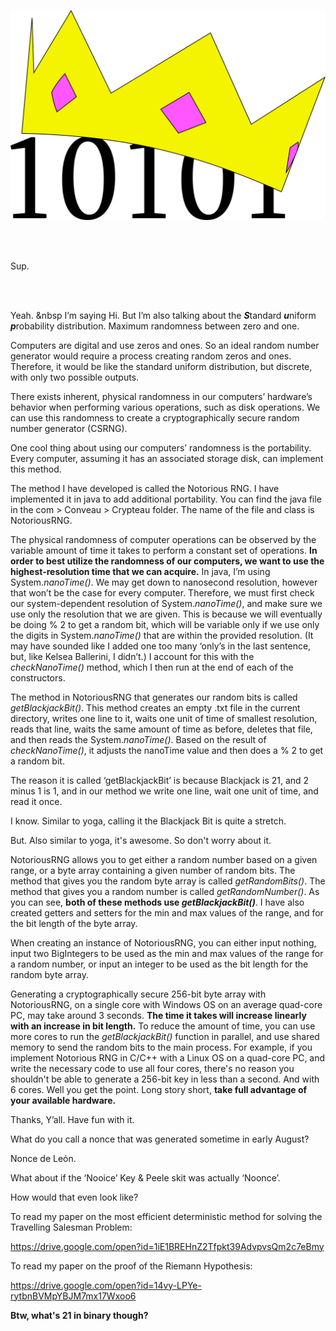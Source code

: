 ![Notorious RNG](https://github.com/Cant-Git-Right/NotoriousRNG/blob/master/logo.png)

<br/>
<br/>

Sup.  

<br/>
<br/>

Yeah. &nbsp I’m saying Hi.  But I’m also talking about the ***S***tandard 
***u***niform ***p***robability distribution.  Maximum randomness between zero and one.  

Computers are digital and use zeros and ones.  So an ideal random number generator would require a process creating random zeros and ones.  Therefore, it would be like the standard uniform distribution, but discrete, with only two possible outputs.  

There exists inherent, physical randomness in our computers’ hardware’s behavior when performing various operations, such as disk operations.  We can use this randomness to create a cryptographically secure random number generator (CSRNG).  

One cool thing about using our computers’ randomness is the portability.  Every computer, assuming it has an associated storage disk, can implement this method.

The method I have developed is called the Notorious RNG.  I have implemented it in java to add additional portability.  You can find the java file in the com > Conveau > Crypteau folder. The name of the file and class is NotoriousRNG.

The physical randomness of computer operations can be observed by the variable amount of time it takes to perform a constant set of operations.  **In order to best utilize the randomness of our computers, we want to use the highest-resolution time that we can acquire.**  In java, I’m using System.*nanoTime()*.  We may get down to nanosecond resolution, however that won’t be the case for every computer.  Therefore, we must first check our system-dependent resolution of System.*nanoTime()*, and make sure we use only the resolution that we are given.  This is because we will eventually be doing % 2 to get a random bit, which will be variable only if we use only the digits in System.*nanoTime()* that are within the provided resolution. (It may have sounded like I added one too many ‘only’s in the last sentence, but, like Kelsea Ballerini, I didn’t.) I account for this with the *checkNanoTime()* method, which I then run at the end of each of the constructors.     

The method in NotoriousRNG that generates our random bits is called *getBlackjackBit()*.  This method creates an empty .txt file in the current directory, writes one line to it, waits one unit of time of smallest resolution, reads that line, waits the same amount of time as before, deletes that file, and then reads the System.*nanoTime()*.  Based on the result of *checkNanoTime()*, it adjusts the nanoTime value and then does a % 2 to get a random bit.  

The reason it is called ‘getBlackjackBit’ is because Blackjack is 21, and 2 minus 1 is 1, and in our method we write one line, wait one unit of time, and read it once.  

I know.  Similar to yoga, calling it the Blackjack Bit is quite a stretch.  

But.  Also similar to yoga, it's awesome.  So don't worry about it.       

NotoriousRNG allows you to get either a random number based on a given range, or a byte array containing a given number of random bits.  The method that gives you the random byte array is called *getRandomBits()*.  The method that gives you a random number is called *getRandomNumber()*.  As you can see, **both of these methods use *getBlackjackBit()***.  I have also created getters and setters for the min and max values of the range, and for the bit length of the byte array. 

When creating an instance of NotoriousRNG, you can either input nothing, input two BigIntegers to be used as the min and max values of the range for a random number, or input an integer to be used as the bit length for the random byte array. 

Generating a cryptographically secure 256-bit byte array with NotoriousRNG, on a single core with Windows OS on an average quad-core PC, may take around 3 seconds.  **The time it takes will increase linearly with an increase in bit length.**  To reduce the amount of time, you can use more cores to run the *getBlackjackBit()* function in parallel, and use shared memory to send the random bits to the main process.  For example, if you implement Notorious RNG in C/C++ with a Linux OS on a quad-core PC, and write the necessary code to use all four cores, there's no reason you shouldn't be able to generate a 256-bit key in less than a second.  And with 6 cores.  Well you get the point.  Long story short, **take full advantage of your available hardware.**

Thanks, Y’all.  Have fun with it.

What do you call a nonce that was generated sometime in early August?

Nonce de Leόn.    

What about if the ‘Nooice’ Key & Peele skit was actually ‘Noonce’.  

How would that even look like?  
  
To read my paper on the most efficient deterministic method for solving the Travelling Salesman Problem:

https://drive.google.com/open?id=1iE1BREHnZ2Tfpkt39AdvpvsQm2c7eBmy 

To read my paper on the proof of the Riemann Hypothesis:  

https://drive.google.com/open?id=14vy-LPYe-rytbnBVMpYBJM7mx17Wxoo6

**Btw, what's 21 in binary though?**


